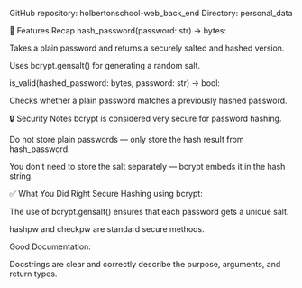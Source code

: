 GitHub repository: holbertonschool-web_back_end
Directory: personal_data

🔐 Features Recap
hash_password(password: str) -> bytes:

Takes a plain password and returns a securely salted and hashed version.

Uses bcrypt.gensalt() for generating a random salt.

is_valid(hashed_password: bytes, password: str) -> bool:

Checks whether a plain password matches a previously hashed password.


🔒 Security Notes
bcrypt is considered very secure for password hashing.

Do not store plain passwords — only store the hash result from hash_password.

You don’t need to store the salt separately — bcrypt embeds it in the hash string.



✅ What You Did Right
Secure Hashing using bcrypt:

The use of bcrypt.gensalt() ensures that each password gets a unique salt.

hashpw and checkpw are standard secure methods.

Good Documentation:

Docstrings are clear and correctly describe the purpose, arguments, and return types.


